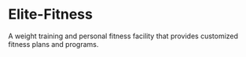 # Elite-Fitness
A weight training and personal fitness facility that provides customized fitness plans and programs.
